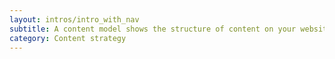 ```yaml
---
layout: intros/intro_with_nav
subtitle: A content model shows the structure of content on your website. It also shows the relationship between the different types of content within the model.
category: Content strategy
---
```

